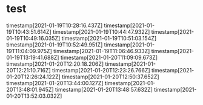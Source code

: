 # test
timestamp[2021-01-19T10:28:16.437Z]
timestamp[2021-01-19T10:43:51.614Z]
timestamp[2021-01-19T10:44:47.932Z]
timestamp[2021-01-19T10:49:16.035Z]
timestamp[2021-01-19T10:51:03.154Z]
timestamp[2021-01-19T10:52:49.951Z]
timestamp[2021-01-19T11:04:09.975Z]
timestamp[2021-01-19T11:06:46.933Z]
timestamp[2021-01-19T13:19:41.688Z]
timestamp[2021-01-20T11:09:09.673Z]
timestamp[2021-01-20T12:20:18.206Z]
timestamp[2021-01-20T12:21:10.716Z]
timestamp[2021-01-20T12:23:26.766Z]
timestamp[2021-01-20T12:26:24.122Z]
timestamp[2021-01-20T12:50:37.652Z]
timestamp[2021-01-20T13:44:00.127Z]
timestamp[2021-01-20T13:48:01.945Z]
timestamp[2021-01-20T13:48:57.632Z]
timestamp[2021-01-20T13:52:03.032Z]
